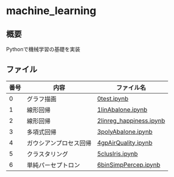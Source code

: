 # machine_learning

## 概要
Pythonで機械学習の基礎を実装

## ファイル
|番号|内容|ファイル名|
|---|---|---|
|0|グラフ描画|[0test.ipynb](https://github.com/shumaikunkun/machine_learning/blob/master/0test.ipynb)|
|1|線形回帰|[1linAbalone.ipynb](https://github.com/shumaikunkun/machine_learning/blob/master/1linAbalone.ipynb)|
|2|線形回帰|[2linreg_happiness.ipynb](https://github.com/shumaikunkun/machine_learning/blob/master/2linreg_happiness.ipynb)|
|3|多項式回帰|[3polyAbalone.ipynb](https://github.com/shumaikunkun/machine_learning/blob/master/3polyAbalone.ipynb)|
|4|ガウシアンプロセス回帰|[4gpAirQuality.ipynb](https://github.com/shumaikunkun/machine_learning/blob/master/4gpAirQuality.ipynb)|
|5|クラスタリング|[5clusIris.ipynb](https://github.com/shumaikunkun/machine_learning/blob/master/5clusIris.ipynb)|
|6|単純パーセプトロン|[6binSimpPercep.ipynb](https://github.com/shumaikunkun/machine_learning/blob/master/6binSimpPercep.ipynb)|




